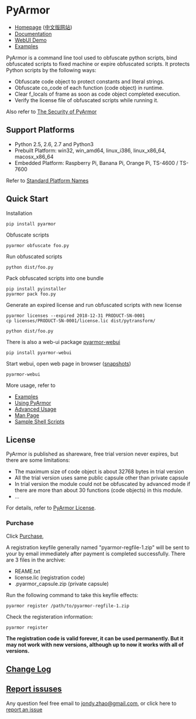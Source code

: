 # PyArmor

* [Homepage](https://pyarmor.dashingsoft.com) ([中文版网站](https://pyarmor.dashingsoft.com/index-zh.html))
* [Documentation](https://pyarmor.readthedocs.io/en/latest/)
* [WebUI Demo](https://pyarmor.dashingsoft.com/demo/index.html)
* [Examples](src/examples)

PyArmor is a command line tool used to obfuscate python scripts, bind
obfuscated scripts to fixed machine or expire obfuscated scripts. It
protects Python scripts by the following ways:

* Obfuscate code object to protect constants and literal strings.
* Obfuscate co_code of each function (code object) in runtime.
* Clear f_locals of frame as soon as code object completed execution.
* Verify the license file of obfuscated scripts while running it.

Also refer to [The Security of PyArmor](https://pyarmor.readthedocs.io/en/latest/security.html)

## Support Platforms

- Python 2.5, 2.6, 2.7 and Python3
- Prebuilt Platform: win32, win_amd64, linux_i386, linux_x86_64, macosx_x86_64
- Embedded Platform: Raspberry Pi, Banana Pi, Orange Pi, TS-4600 / TS-7600

Refer to [Standard Platform Names](https://pyarmor.readthedocs.io/en/latest/platforms.html#standard-platform-names)

## Quick Start

Installation

    pip install pyarmor

Obfuscate scripts

    pyarmor obfuscate foo.py

Run obfuscated scripts

    python dist/foo.py

Pack obfuscated scripts into one bundle

    pip install pyinstaller
    pyarmor pack foo.py

Generate an expired license and run obfuscated scripts with new license

    pyarmor licenses --expired 2018-12-31 PRODUCT-SN-0001
    cp licenses/PRODUCT-SN-0001/license.lic dist/pytransform/

    python dist/foo.py

There is also a web-ui package [pyarmor-webui](https://github.com/dashingsoft/pyarmor-webui)

    pip install pyarmor-webui

Start webui, open web page in browser ([snapshots](https://github.com/dashingsoft/pyarmor-webui/tree/master/snapshots))

    pyarmor-webui

More usage, refer to

* [Examples](https://pyarmor.readthedocs.io/en/latest/examples.html)
* [Using PyArmor](https://pyarmor.readthedocs.io/en/latest/usage.html)
* [Advanced Usage](https://pyarmor.readthedocs.io/en/latest/advanced.html)
* [Man Page](https://pyarmor.readthedocs.io/en/latest/man.html)
* [Sample Shell Scripts](src/examples/README.md)

## License

PyArmor is published as shareware, free trial version never expires, but there are
some limitations:

* The maximum size of code object is about 32768 bytes in trial version
* All the trial version uses same public capsule other than private capsule
* In trial version the module could not be obfuscated by advanced mode
  if there are more than about 30 functions (code objects) in this module.
* ...

For details, refer to [PyArmor License](https://pyarmor.readthedocs.io/en/latest/license.html).

### Purchase

Click [Purchase](https://order.shareit.com/cart/add?vendorid=200089125&PRODUCT[300871197]=1),

A registration keyfile generally named "pyarmor-regfile-1.zip" will be sent to
your by email immediately after payment is completed successfully. There are 3
files in the archive:

* REAME.txt
* license.lic (registration code)
* .pyarmor_capsule.zip (private capsule)

Run the following command to take this keyfile effects:

    pyarmor register /path/to/pyarmor-regfile-1.zip

Check the registeration information:

    pyarmor register

**The registration code is valid forever, it can be used permanently. But it may
not work with new versions, although up to now it works with all of versions.**

## [Change Log](docs/change-logs.rst)

## [Report issuses](https://github.com/dashingsoft/pyarmor/issues)

Any question feel free email to <jondy.zhao@gmail.com>, or click here
to [report an issue](https://github.com/dashingsoft/pyarmor/issues)
